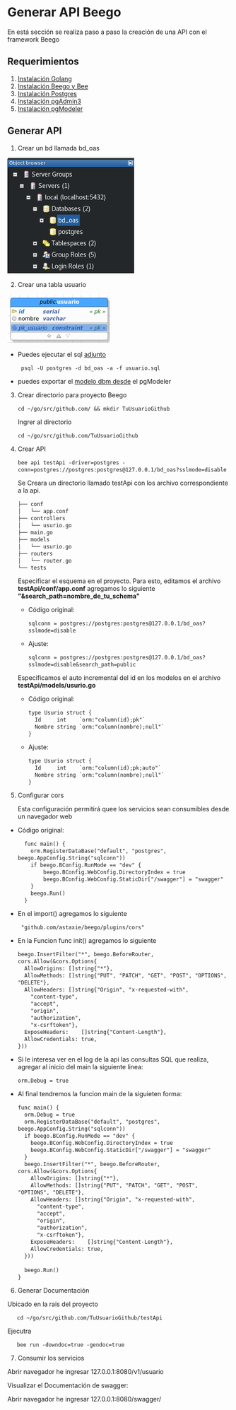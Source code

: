# Generar API Beego

En está sección se realiza  paso a paso la creación de una API con el framework Beego


## Requerimientos

1. [Instalación Golang](/instalacion_de_herramientas/golang.md)
3. [Instalación Beego y Bee](/instalacion_de_herramientas/beego.md)
4. [Instalación Postgres](/instalacion_de_herramientas/postgres.md)
5. [Instalación pgAdmin3](/instalacion_de_herramientas/pgadmin3.md)
6. [Instalación pgModeler](/instalacion_de_herramientas/pgmodeler.md)

## Generar API

1. Crear un bd llamada bd_oas

  ![Crear BD](/generacion_de_apis/img/001.png)

2. Crear una tabla usuario

  ![Crear Tabla](/generacion_de_apis/img/002.png)

  - Puedes ejecutar el sql [adjunto](/generacion_de_apis/bd/usuario.sql)

         psql -U postgres -d bd_oas -a -f usuario.sql

  - puedes exportar el [modelo dbm desde](/generacion_de_apis/bd/usuario.dbm) el pgModeler

3. Crear directorio para proyecto Beego

       cd ~/go/src/github.com/ && mkdir TuUsuarioGithub

    Ingrer al directorio

       cd ~/go/src/github.com/TuUsuarioGithub

4. Crear API

       bee api testApi -driver=postgres -conn=postgres://postgres:postgres@127.0.0.1/bd_oas?sslmode=disable

    Se Creara un directorio llamado testApi con los archivo correspondiente a la api.

       ├── conf
       │   └── app.conf
       ├── controllers
       │   └── usurio.go
       ├── main.go
       ├── models
       │   └── usurio.go
       ├── routers
       │   └── router.go
       └── tests

    Especificar el esquema en el proyecto. Para esto, editamos el archivo **testApi/conf/app.conf** agregamos lo siguiente **"&search_path=nombre_de_tu_schema"**

    - Código original:

          sqlconn = postgres://postgres:postgres@127.0.0.1/bd_oas?sslmode=disable

    - Ajuste:

          sqlconn = postgres://postgres:postgres@127.0.0.1/bd_oas?sslmode=disable&search_path=public

    Especificamos el auto incremental del id en los modelos en el archivo **testApi/models/usurio.go**

    - Código original:

          type Usurio struct {
            Id     int    `orm:"column(id);pk"`
            Nombre string `orm:"column(nombre);null"`
          }

    - Ajuste:

          type Usurio struct {
            Id     int    `orm:"column(id);pk;auto"`
            Nombre string `orm:"column(nombre);null"`
          }

5. Configurar cors

    Esta configuración permitirá quee los servicios sean consumibles desde un navegador web

  - Código original:

          func main() {
            orm.RegisterDataBase("default", "postgres", beego.AppConfig.String("sqlconn"))
            if beego.BConfig.RunMode == "dev" {
            	beego.BConfig.WebConfig.DirectoryIndex = true
            	beego.BConfig.WebConfig.StaticDir["/swagger"] = "swagger"
            }
            beego.Run()
          }


  - En el import() agregamos lo siguiente

         "github.com/astaxie/beego/plugins/cors"

  - En la Funcion func init() agregamos lo siguiente

        beego.InsertFilter("*", beego.BeforeRouter, cors.Allow(&cors.Options{
          AllowOrigins: []string{"*"},
          AllowMethods: []string{"PUT", "PATCH", "GET", "POST", "OPTIONS", "DELETE"},
          AllowHeaders: []string{"Origin", "x-requested-with",
            "content-type",
            "accept",
            "origin",
            "authorization",
            "x-csrftoken"},
          ExposeHeaders:    []string{"Content-Length"},
          AllowCredentials: true,
        }))

  - Si le interesa ver en el log de la api las consultas SQL que realiza, agregar al inicio del main la siguiente linea:

        orm.Debug = true

  - Al final tendremos la funcion main de la siguieten forma:

        func main() {
          orm.Debug = true
          orm.RegisterDataBase("default", "postgres", beego.AppConfig.String("sqlconn"))
          if beego.BConfig.RunMode == "dev" {
          	beego.BConfig.WebConfig.DirectoryIndex = true
          	beego.BConfig.WebConfig.StaticDir["/swagger"] = "swagger"
          }
          beego.InsertFilter("*", beego.BeforeRouter, cors.Allow(&cors.Options{
            AllowOrigins: []string{"*"},
            AllowMethods: []string{"PUT", "PATCH", "GET", "POST", "OPTIONS", "DELETE"},
            AllowHeaders: []string{"Origin", "x-requested-with",
              "content-type",
              "accept",
              "origin",
              "authorization",
              "x-csrftoken"},
            ExposeHeaders:    []string{"Content-Length"},
            AllowCredentials: true,
          }))

          beego.Run()
        }

6. Generar Documentación

  Ubicado en la rais del proyecto

       cd ~/go/src/github.com/TuUsuarioGithub/testApi

  Ejecutra

       bee run -downdoc=true -gendoc=true

7. Consumir los servicios

  Abrir navegador he ingresar 127.0.0.1:8080/v1/usuario

  Visualizar el Documentación de swagger:

  Abrir navegador he ingresar 127.0.0.1:8080/swagger/
